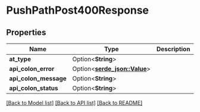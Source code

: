 # PushPathPost400Response

## Properties

Name | Type | Description | Notes
------------ | ------------- | ------------- | -------------
**at_type** | Option<**String**> |  | [optional]
**api_colon_error** | Option<[**serde_json::Value**](.md)> |  | [optional]
**api_colon_message** | Option<**String**> |  | [optional]
**api_colon_status** | Option<**String**> |  | [optional]

[[Back to Model list]](../README.md#documentation-for-models) [[Back to API list]](../README.md#documentation-for-api-endpoints) [[Back to README]](../README.md)


